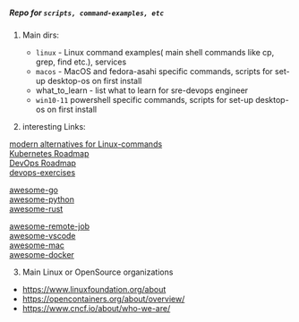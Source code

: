 ##### Repo for ```scripts, command-examples, etc```

1. Main dirs:
   * ```linux``` - Linux command examples( main shell commands like cp, grep, find etc.), services
   * ```macos``` - MacOS and fedora-asahi specific commands, scripts for set-up desktop-os on first install
   * what_to_learn - list what to learn for sre-devops engineer
   * ```win10-11``` powershell specific commands, scripts for set-up desktop-os on first install


2. interesting Links:  

[modern alternatives for Linux-commands](https://github.com/ibraheemdev/modern-unix)  
[Kubernetes Roadmap](https://roadmap.sh/kubernetes)  
[DevOps Roadmap](https://roadmap.sh/devops)  
[devops-exercises](https://github.com/bregman-arie/devops-exercises)  

[awesome-go](https://github.com/avelino/awesome-go)  
[awesome-python](https://github.com/vinta/awesome-python)  
[awesome-rust](https://github.com/rust-unofficial/awesome-rust)  

[awesome-remote-job](https://github.com/lukasz-madon/awesome-remote-job)  
[awesome-vscode](https://github.com/viatsko/awesome-vscode)  
[awesome-mac](https://github.com/jaywcjlove/awesome-mac)  
[awesome-docker](https://github.com/veggiemonk/awesome-docker)  


3. Main Linux or OpenSource organizations
* https://www.linuxfoundation.org/about
* https://opencontainers.org/about/overview/
* https://www.cncf.io/about/who-we-are/
